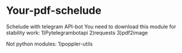 # Your-pdf-schelude
Schelude with telegram API-bot
You need to download this module for stability work:
1)Pytelegrambotapi
2)requests
3)pdf2image

Not python modules:
1)poppler-utils
